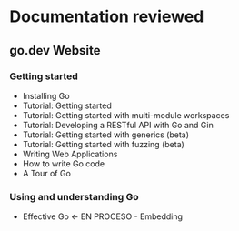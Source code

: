 # Documentation reviewed

## go.dev Website

### Getting started
* Installing Go
* Tutorial: Getting started
* Tutorial: Getting started with multi-module workspaces
* Tutorial: Developing a RESTful API with Go and Gin
* Tutorial: Getting started with generics (beta)
* Tutorial: Getting started with fuzzing (beta)
* Writing Web Applications
* How to write Go code
* A Tour of Go

### Using and understanding Go
* Effective Go <- EN PROCESO - Embedding
